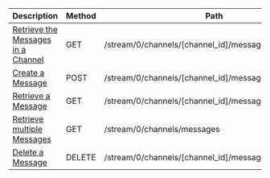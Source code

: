 <table>
    <thead>
        <tr>
            <th width="410">Description</th>
            <th width="80">Method</th>
            <th width="320">Path</th>
            <th width="60">Token</th>
        </tr>
    </thead>
    <tbody>
        <tr>
            <td><a href="/docs/resources/message/lifecycle/#retrieve-the-messages-in-a-channel">Retrieve the Messages in a Channel</a></td>
            <td>GET</td>
            <td>/stream/0/channels/[channel_id]/messages</td>
            <td>Varies</td>
        </tr>
        <tr>
            <td><a href="/docs/resources/message/lifecycle/#create-a-message">Create a Message</a></td>
            <td>POST</td>
            <td>/stream/0/channels/[channel_id]/messages</td>
            <td>User</td>
        </tr>
        <tr>
            <td><a href="/docs/resources/message/lookup/#retrieve-a-message">Retrieve a Message</a></td>
            <td>GET</td>
            <td>/stream/0/channels/[channel_id]/messages/[message_id]</td>
            <td>Varies</td>
        </tr>
        <tr>
            <td><a href="/docs/resources/message/lookup/#retrieve-multiple-messages">Retrieve multiple Messages</a></td>
            <td>GET</td>
            <td>/stream/0/channels/messages</td>
            <td>Varies</td>
        </tr>
        <tr>
            <td><a href="/docs/resources/message/lifecycle/#delete-a-message">Delete a Message</a></td>
            <td>DELETE</td>
            <td>/stream/0/channels/[channel_id]/messages/[message_id]</td>
            <td>User</td>
        </tr>
    </tbody>
</table>